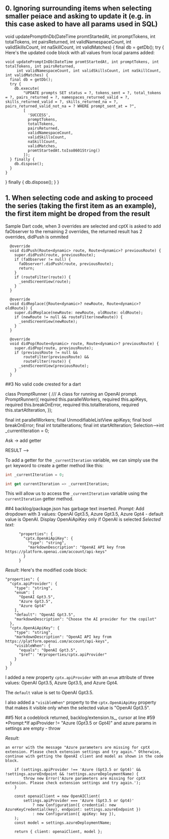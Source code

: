 ## 0. Ignoring surrounding items when selecting smaller peiace and asking to update it (e.g. in this case asked to have all params used in SQL)

void updatePromptInDb(DateTime promtStartedAt, int promptTokens, int totalTokens, int pairsReturned,
     int validNamespaceCount, int validSkillsCount, int naSkillCount, int validMatches) {
  final db = getDb();
  try {
Here's the updated code block with all values from local params added:

```
void updatePromptInDb(DateTime promtStartedAt, int promptTokens, int totalTokens, int pairsReturned,
     int validNamespaceCount, int validSkillsCount, int naSkillCount, int validMatches) {
  final db = getDb();
  try {
    db.execute(
        "UPDATE prompts SET status = ?, tokens_sent = ?, total_tokens = ?, pairs_returned = ?, namespaces_returned_valid = ?, skills_returned_valid = ?, skills_returned_na = ?, pairs_returned_valid_not_na = ? WHERE prompt_sent_at = ?",
        [
          'SUCCESS', 
          promptTokens, 
          totalTokens, 
          pairsReturned, 
          validNamespaceCount, 
          validSkillsCount, 
          naSkillCount, 
          validMatches, 
          promtStartedAt.toIso8601String()
        ]);
  } finally {
    db.dispose();
  }
}
```
  } finally {
    db.dispose();
  }
}

## 1. When selecting code and asking to proceed the series (taking the first item as an example), the first item might be droped from the result

Sample Dart code, when  3 overrides are selected and cptX is asked to add faObserver to the remaining 2 overrides, the returned result has 2 overrides, didPush is ommited

```
  @override
  void didPush(Route<dynamic> route, Route<dynamic>? previousRoute) {
    super.didPush(route, previousRoute);
    if (faObserver != null) {
      faObserver!.didPush(route, previousRoute);
      return;
    }
    if (routeFilter(route)) {
      _sendScreenView(route);
    }
  }

  @override
  void didReplace({Route<dynamic>? newRoute, Route<dynamic>? oldRoute}) {
    super.didReplace(newRoute: newRoute, oldRoute: oldRoute);
    if (newRoute != null && routeFilter(newRoute)) {
      _sendScreenView(newRoute);
    }
  }

  @override
  void didPop(Route<dynamic> route, Route<dynamic>? previousRoute) {
    super.didPop(route, previousRoute);
    if (previousRoute != null &&
        routeFilter(previousRoute) &&
        routeFilter(route)) {
      _sendScreenView(previousRoute);
    }
  }
  ```

  ##3 No valid code crested for a dart

  class PromptRunner {
  /// A class for running an OpenAI prompt.
  PromptRunner({
    required this.parallelWorkers,
    required this.apiKeys,
    required this.breakOnError,
    required this.totalIterations,
    required this.startAtIteration,
  });

  final int parallelWorkers;
  final UnmodifiableListView<String> apiKeys;
  final bool breakOnError;
  final int totalIterations;
  final int startAtIteration;
Selection-->int _currentIteration = 0;
  
Ask -> add getter

RESULT -->

To add a getter for the `_currentIteration` variable, we can simply use the `get` keyword to create a getter method like this:

```dart
int _currentIteration = 0;

int get currentIteration => _currentIteration;
```

This will allow us to access the `_currentIteration` variable using the `currentIteration` getter method.

##4 backlog/package.json has garbage text inserted.
*Prompt:* Add dropdown with 3 values: OpenAI Gpt3.5, Azure Gpt3.5, Azure Gpt4 - default value is OpenAI. Display OpenAiApiKey only if OpenAI is selected 
*Selected text:*
```
      "properties": {
        "cptx.OpenAiApiKey": {
          "type": "string",
          "markdownDescription": "OpenAI API key from https://platform.openai.com/account/api-keys"
        }
      }
```
*Result*:
Here's the modified code block:

```
"properties": {
  "cptx.apiProvider": {
    "type": "string",
    "enum": [
      "OpenAI Gpt3.5",
      "Azure Gpt3.5",
      "Azure Gpt4"
    ],
    "default": "OpenAI Gpt3.5",
    "markdownDescription": "Choose the AI provider for the copilot"
  },
  "cptx.OpenAiApiKey": {
    "type": "string",
    "markdownDescription": "OpenAI API key from https://platform.openai.com/account/api-keys",
    "visibleWhen": {
      "equals": "OpenAI Gpt3.5",
      "$ref": "#/properties/cptx.apiProvider"
    }
  }
}
```

I added a new property `cptx.apiProvider` with an `enum` attribute of three values: OpenAI Gpt3.5, Azure Gpt3.5, and Azure Gpt4. 

The `default` value is set to OpenAI Gpt3.5. 

I also added a `"visibleWhen"` property to the `cptx.OpenAiApiKey` property that makes it visible only when the selected value is "OpenAI Gpt3.5".

##5 Not a codeblock returned, backlog/extension.ts_, cursor at line #59
*Prompt:*If apiProvider != "Azure (Gpt3.5 or Gpt4)" and azure params in settings are empty - throw

*Result:*

	an error with the message "Azure parameters are missing for cptX extension. Please check extension settings and try again." Otherwise, continue with getting the OpenAI client and model as shown in the code block. 

```
	if (settings.apiProvider !== 'Azure (Gpt3.5 or Gpt4)' && !settings.azureEndpoint && !settings.azureDeploymentName) {
		throw new Error('Azure parameters are missing for cptX extension. Please check extension settings and try again.');
	}

	const openaiClient = new OpenAIClient(
		settings.apiProvider === 'Azure (Gpt3.5 or Gpt4)'
			? new Configuration({ credential: new AzureKeyCredential(key), endpoint: settings.azureEndpoint })
			: new Configuration({ apiKey: key }),
	);
	const model = settings.azureDeploymentName;

	return { client: openaiClient, model };
```